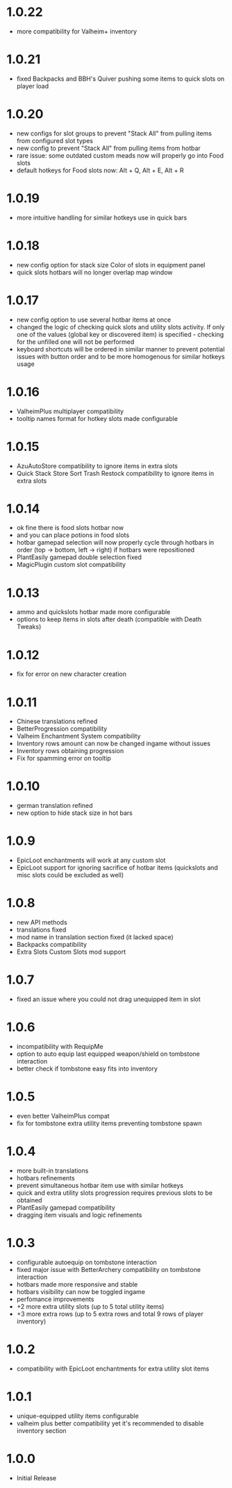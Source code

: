 # 1.0.22
* more compatibility for Valheim+ inventory

# 1.0.21
* fixed Backpacks and BBH's Quiver pushing some items to quick slots on player load

# 1.0.20
* new configs for slot groups to prevent "Stack All" from pulling items from configured slot types
* new config to prevent "Stack All" from pulling items from hotbar
* rare issue: some outdated custom meads now will properly go into Food slots
* default hotkeys for Food slots now: Alt + Q, Alt + E, Alt + R

# 1.0.19
* more intuitive handling for similar hotkeys use in quick bars

# 1.0.18
* new config option for stack size Color of slots in equipment panel
* quick slots hotbars will no longer overlap map window

# 1.0.17
* new config option to use several hotbar items at once
* changed the logic of checking quick slots and utility slots activity. If only one of the values ​​(global key or discovered item) is specified - checking for the unfilled one will not be performed
* keyboard shortcuts will be ordered in similar manner to prevent potential issues with button order and to be more homogenous for similar hotkeys usage

# 1.0.16
* ValheimPlus multiplayer compatibility
* tooltip names format for hotkey slots made configurable

# 1.0.15
* AzuAutoStore compatibility to ignore items in extra slots
* Quick Stack Store Sort Trash Restock compatibility to ignore items in extra slots

# 1.0.14
* ok fine there is food slots hotbar now
* and you can place potions in food slots
* hotbar gamepad selection will now properly cycle through hotbars in order (top -> bottom, left -> right) if hotbars were repositioned
* PlantEasily gamepad double selection fixed
* MagicPlugin custom slot compatibility

# 1.0.13
* ammo and quickslots hotbar made more configurable
* options to keep items in slots after death (compatible with Death Tweaks)

# 1.0.12
* fix for error on new character creation

# 1.0.11
* Chinese translations refined
* BetterProgression compatibility
* Valheim Enchantment System compatibility
* Inventory rows amount can now be changed ingame without issues
* Inventory rows obtaining progression
* Fix for spamming error on tooltip

# 1.0.10
* german translation refined
* new option to hide stack size in hot bars

# 1.0.9
* EpicLoot enchantments will work at any custom slot
* EpicLoot support for ignoring sacrifice of hotbar items (quickslots and misc slots could be excluded as well)

# 1.0.8
* new API methods
* translations fixed
* mod name in translation section fixed (it lacked space)
* Backpacks compatibility
* Extra Slots Custom Slots mod support

# 1.0.7
* fixed an issue where you could not drag unequipped item in slot

# 1.0.6
* incompatibility with RequipMe
* option to auto equip last equipped weapon/shield on tombstone interaction
* better check if tombstone easy fits into inventory

# 1.0.5
* even better ValheimPlus compat
* fix for tombstone extra utility items preventing tombstone spawn

# 1.0.4
* more built-in translations
* hotbars refinements
* prevent simultaneous hotbar item use with similar hotkeys
* quick and extra utility slots progression requires previous slots to be obtained
* PlantEasily gamepad compatibility
* dragging item visuals and logic refinements

# 1.0.3
* configurable autoequip on tombstone interaction
* fixed major issue with BetterArchery compatibility on tombstone interaction
* hotbars made more responsive and stable
* hotbars visibility can now be toggled ingame
* perfomance improvements
* +2 more extra utility slots (up to 5 total utility items)
* +3 more extra rows (up to 5 extra rows and total 9 rows of player inventory)

# 1.0.2
* compatibility with EpicLoot enchantments for extra utility slot items

# 1.0.1
* unique-equipped utility items configurable
* valheim plus better compatibility yet it's recommended to disable inventory section

# 1.0.0
 * Initial Release